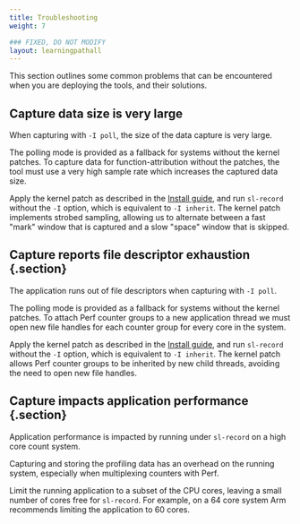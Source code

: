 ```yaml
---
title: Troubleshooting
weight: 7

### FIXED, DO NOT MODIFY
layout: learningpathall
---
```


This section outlines some common problems that can be encountered when you are deploying the tools, and their solutions.

## Capture data size is very large

When capturing with `-I poll`, the size of the data capture is very large.

The polling mode is provided as a fallback for systems without the kernel patches. To capture data for function-attribution without the patches, the tool must use a very high sample rate which increases the captured data size.

Apply the kernel patch as described in the [Install guide](/install-guides/streamline-cli/), and run `sl-record` without the `-I` option, which is equivalent to `-I inherit`. The kernel patch implements strobed sampling, allowing us to alternate between a fast "mark" window that is captured and a slow "space" window that is skipped.

## Capture reports file descriptor exhaustion {.section}

The application runs out of file descriptors when capturing with `-I poll`.

The polling mode is provided as a fallback for systems without the kernel patches. To attach Perf counter groups to a new application thread we
must open new file handles for each counter group for every core in the system.

Apply the kernel patch as described in the [Install guide](/install-guides/streamline-cli/), and run `sl-record` without the `-I` option, which is equivalent to `-I inherit`. The kernel patch allows Perf counter groups to be inherited by new child threads, avoiding the need to open new file handles.

## Capture impacts application performance {.section}

Application performance is impacted by running under `sl-record` on a high core count system.

Capturing and storing the profiling data has an overhead on the running system, especially when multiplexing counters with Perf.

Limit the running application to a subset of the CPU cores, leaving a small number of cores free for `sl-record`. For example, on a 64 core system Arm recommends limiting the application to 60 cores.
